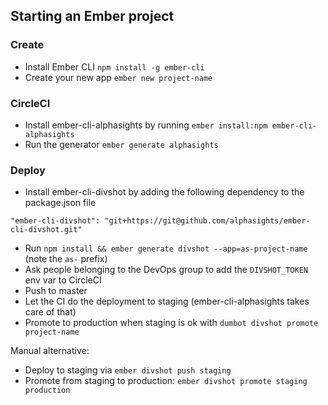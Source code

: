 ## Starting an Ember project

### Create

- Install Ember CLI `npm install -g ember-cli`
- Create your new app `ember new project-name`

### CircleCI

- Install ember-cli-alphasights by running `ember install:npm ember-cli-alphasights`
- Run the generator `ember generate alphasights`

### Deploy

- Install ember-cli-divshot by adding the following dependency to the package.json file
```
"ember-cli-divshot": "git+https://git@github.com/alphasights/ember-cli-divshot.git"
```
- Run `npm install && ember generate divshot --app=as-project-name` (note the `as-` prefix)
- Ask people belonging to the DevOps group to add the `DIVSHOT_TOKEN` env var to CircleCI
- Push to master
- Let the CI do the deployment to staging (ember-cli-alphasights takes care of that)
- Promote to production when staging is ok with `dumbot divshot promote project-name`

Manual alternative:
- Deploy to staging via `ember divshot push staging`
- Promote from staging to production: `ember divshot promote staging production`
